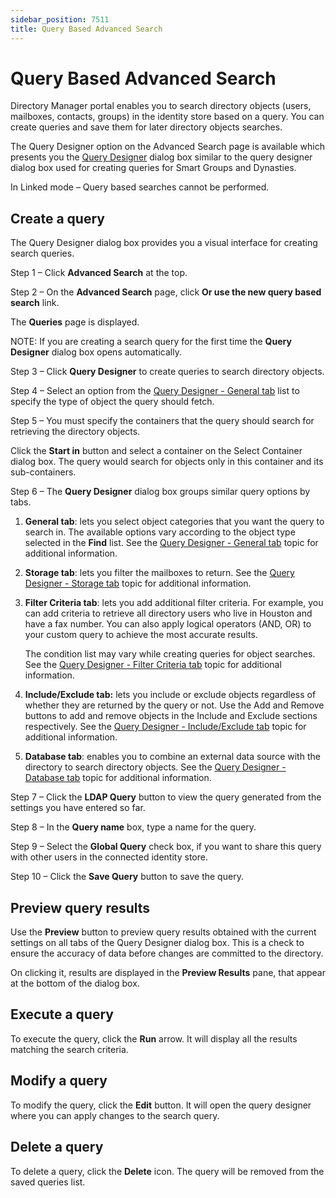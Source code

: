 ```yaml
---
sidebar_position: 7511
title: Query Based Advanced Search
---
```


# Query Based Advanced Search

Directory Manager portal enables you to search directory objects (users, mailboxes, contacts, groups) in the identity store based on a query. You can create queries and save them for later directory objects searches.

The Query Designer option on the Advanced Search page is available which presents you the [Query Designer](../Group/QueryDesigner/Overview "Query Designer") dialog box similar to the query designer dialog box used for creating queries for Smart Groups
and Dynasties.

In Linked mode – Query based searches cannot be performed.

## Create a query

The Query Designer dialog box provides you a visual interface for creating search queries.

Step 1 – Click **Advanced Search** at the top.

Step 2 – On the **Advanced Search** page, click **Or use the new query based search** link.

The **Queries** page is displayed.

NOTE: If you are creating a search query for the first time the **Query Designer** dialog box opens automatically.

Step 3 – Click **Query Designer** to create queries to search directory objects.

Step 4 – Select an option from the [Query Designer - General tab](../Group/QueryDesigner/General) list to specify the type of object the query should fetch.

Step 5 – You must specify the containers that the query should search for retrieving the directory objects.

Click the **Start in** button and select a container on the Select Container dialog box. The query would search for objects only in this container and its sub-containers.

Step 6 – The **Query Designer** dialog box groups similar query options by tabs.

1. **General tab**: lets you select object categories that you want the query to search in. The available options vary according to the object type selected in the **Find** list. See the [Query Designer - General tab](../Group/QueryDesigner/General "Query Designer - General tab") topic for additional information.
2. **Storage tab**: lets you filter the mailboxes to return. See the [Query Designer - Storage tab](../Group/QueryDesigner/Storage "Query Designer - Storage tab") topic for additional information.
3. **Filter Criteria tab**: lets you add additional filter criteria. For example, you can add criteria to retrieve all directory users who live in Houston and have a fax number. You can also apply logical operators (AND, OR) to your custom query to achieve the most accurate results.

   The condition list may vary while creating queries for object searches. See the [Query Designer - Filter Criteria tab](../Group/QueryDesigner/FilterCriteria "Query Designer - Filter Criteria tab") topic for additional information.
4. **Include/Exclude tab:** lets you include or exclude objects regardless of whether they are returned by the query or not. Use the Add and Remove buttons to add and remove objects in the Include and Exclude sections respectively. See the [Query Designer - Include/Exclude tab](../Group/QueryDesigner/IncludeExclude "Query Designer - Include/Exclude tab") topic for additional information.
5. **Database tab**: enables you to combine an external data source with the directory to search directory objects. See the [Query Designer - Database tab](../Group/QueryDesigner/Database "Query Designer - Database tab") topic for additional information.

Step 7 – Click the **LDAP Query** button to view the query generated from the settings you have entered so far.

Step 8 – In the **Query name** box, type a name for the query.

Step 9 – Select the **Global Query** check box, if you want to share this query with other users in the connected identity store.

Step 10 – Click the **Save Query** button to save the query.

## Preview query results

Use the **Preview** button to preview query results obtained with the current settings on all tabs of the Query Designer dialog box. This is a check to ensure the accuracy of data before changes are committed to the directory.

On clicking it, results are displayed in the **Preview Results** pane, that appear at the bottom of the dialog box.

## Execute a query

To execute the query, click the **Run** arrow. It will display all the results matching the search criteria.

## Modify a query

To modify the query, click the **Edit** button. It will open the query designer where you can apply changes to the search query.

## Delete a query

To delete a query, click the **Delete** icon. The query will be removed from the saved queries list.